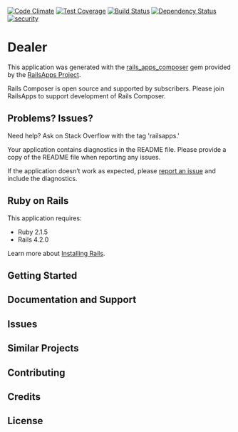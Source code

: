 [![Code Climate](https://codeclimate.com/github/BigGillyStyle/dealer/badges/gpa.svg)](https://codeclimate.com/github/BigGillyStyle/dealer)
[![Test Coverage](https://codeclimate.com/github/BigGillyStyle/dealer/badges/coverage.svg)](https://codeclimate.com/github/BigGillyStyle/dealer)
[![Build Status](https://travis-ci.org/BigGillyStyle/dealer.svg?branch=master)](https://travis-ci.org/BigGillyStyle/dealer)
[![Dependency Status](https://gemnasium.com/BigGillyStyle/dealer.svg)](https://gemnasium.com/BigGillyStyle/dealer)
[![security](https://hakiri.io/github/BigGillyStyle/dealer/master.svg)](https://hakiri.io/github/BigGillyStyle/dealer/master)

Dealer
================

This application was generated with the [rails_apps_composer](https://github.com/RailsApps/rails_apps_composer) gem
provided by the [RailsApps Project](http://railsapps.github.io/).

Rails Composer is open source and supported by subscribers. Please join RailsApps to support development of Rails Composer.

Problems? Issues?
-----------

Need help? Ask on Stack Overflow with the tag 'railsapps.'

Your application contains diagnostics in the README file. Please provide a copy of the README file when reporting any issues.

If the application doesn’t work as expected, please [report an issue](https://github.com/RailsApps/rails_apps_composer/issues)
and include the diagnostics.

Ruby on Rails
-------------

This application requires:

- Ruby 2.1.5
- Rails 4.2.0

Learn more about [Installing Rails](http://railsapps.github.io/installing-rails.html).

Getting Started
---------------

Documentation and Support
-------------------------

Issues
-------------

Similar Projects
----------------

Contributing
------------

Credits
-------

License
-------
